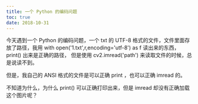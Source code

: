```yaml
---
title: 一个 Python 的编码问题
toc: true
date: 2018-10-31
---
```

 今天遇到一个 Python 的编码问题，一个 txt 的 UTF-8 格式的文件，文件里面存放了路径，我用 with open('1.txt',r,encoding='utf-8') as f 读出来的东西，print() 出来是正确的路径，
 但是使用 cv2.imread('path') 来读取文件的时候，总是说读不到。

 但是，我自己的 ANSI 格式的文件是可以正确 print ，也可以正确 imread 的。

 不知道为什么，为什么 print() 可以正确打印出来，但是 imread 却没有正确加载这个图片呢？
